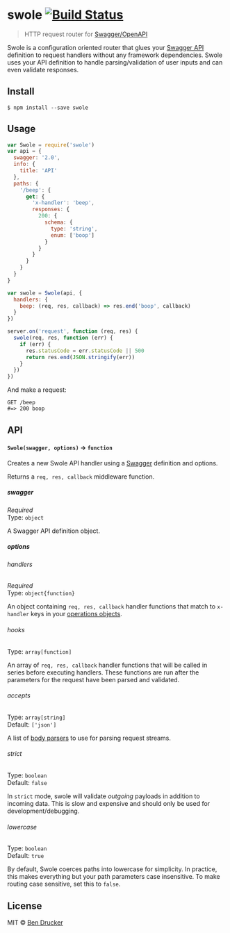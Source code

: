 # swole [![Build Status](https://travis-ci.org/bendrucker/swole.svg?branch=master)](https://travis-ci.org/bendrucker/swole)

> HTTP request router for [Swagger/OpenAPI](https://github.com/OAI/OpenAPI-Specification/blob/master/versions/2.0.md)

Swole is a configuration oriented router that glues your [Swagger API](https://github.com/OAI/OpenAPI-Specification/blob/master/versions/2.0.md) definition to request handlers without any framework dependencies. Swole uses your API definition to handle parsing/validation of user inputs and can even validate responses.

## Install

```
$ npm install --save swole
```


## Usage

```js
var Swole = require('swole')
var api = {
  swagger: '2.0',
  info: {
    title: 'API'
  },
  paths: {
    '/beep': {
      get: {
        'x-handler': 'beep',
        responses: {
          200: {
            schema: {
              type: 'string',
              enum: ['boop']
            }
          }
        }
      }
    }
  }
}

var swole = Swole(api, {
  handlers: {
    beep: (req, res, callback) => res.end('boop', callback)
  }  
})

server.on('request', function (req, res) {
  swole(req, res, function (err) {
    if (err) {
      res.statusCode = err.statusCode || 500
      return res.end(JSON.stringify(err))
    }
  })
})
```

And make a request:

```
GET /beep
#=> 200 boop
```

## API

#### `Swole(swagger, options)` -> `function`

Creates a new Swole API handler using a [Swagger](https://github.com/OAI/OpenAPI-Specification) definition and options.

Returns a `req, res, callback` middleware function.

##### swagger

*Required*  
Type: `object`

A Swagger API definition object.

##### options

###### handlers

*Required*  
Type: `object{function}`

An object containing `req, res, callback` handler functions that match to `x-handler` keys in your [operations objects](https://github.com/OAI/OpenAPI-Specification/blob/master/versions/2.0.md#operationObject).

###### hooks

Type: `array[function]`

An array of `req, res, callback` handler functions that will be called in series before executing handlers. These functions are run after the parameters for the request have been parsed and validated. 

###### accepts

Type: `array[string]`  
Default: `['json']`

A list of [body parsers](https://github.com/expressjs/body-parser) to use for parsing request streams.

###### strict

Type: `boolean`  
Default: `false`

In `strict` mode, swole will validate *outgoing* payloads in addition to incoming data. This is slow and expensive and should only be used for development/debugging.

###### lowercase

Type: `boolean`  
Default: `true`

By default, Swole coerces paths into lowercase for simplicity. In practice, this makes everything but your path parameters case insensitive. To make routing case sensitive, set this to `false`.


## License

MIT © [Ben Drucker](http://bendrucker.me)
